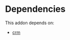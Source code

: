 # Dependencies

This addon depends on:

- [crm](https://github.com/bringout/oca-ocb-crm/tree/cadac273935b3b48b861e87519679b7e8f8a1403/odoo-bringout-oca-ocb-crm)
